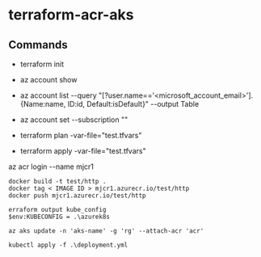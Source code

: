 # terraform-acr-aks

## Commands

- terraform init

- az account show

- az account list --query "[?user.name=='<microsoft_account_email>'].{Name:name, ID:id, Default:isDefault}" --output Table

- az account set --subscription ""


- terraform plan -var-file="test.tfvars"  

- terraform apply -var-file="test.tfvars"  


az acr login --name mjcr1

```
docker build -t test/http .
docker tag < IMAGE ID > mjcr1.azurecr.io/test/http
docker push mjcr1.azurecr.io/test/http
```

```
erraform output kube_config
$env:KUBECONFIG = .\azurek8s

az aks update -n 'aks-name' -g 'rg' --attach-acr 'acr'

kubectl apply -f .\deployment.yml
```